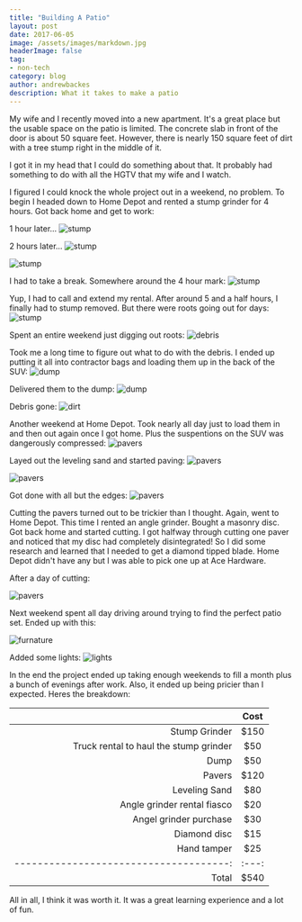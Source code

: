 ```yaml
---
title: "Building A Patio"
layout: post
date: 2017-06-05
image: /assets/images/markdown.jpg
headerImage: false
tag:
- non-tech
category: blog
author: andrewbackes
description: What it takes to make a patio
---
```


My wife and I recently moved into a new apartment. It's a great place but the usable space on the patio is limited. The concrete slab in front of the door is about 50 square feet. However, there is nearly 150 square feet of dirt with a tree stump right in the middle of it. 

I got it in my head that I could do something about that. It probably had something to do with all the HGTV that my wife and I watch. 

I figured I could knock the whole project out in a weekend, no problem. To begin I headed down to Home Depot and rented a stump grinder for 4 hours. Got back home and get to work:

1 hour later...
![stump](/assets/images/patio/stump1.jpg)

2 hours later...
![stump](/assets/images/patio/stump2.jpg)

![stump](/assets/images/patio/stump3.jpg)

I had to take a break. Somewhere around the 4 hour mark:
![stump](/assets/images/patio/stump4.jpg)

Yup, I had to call and extend my rental. After around 5 and a half hours, I finally had to stump removed. But there were roots going out for days:
![stump](/assets/images/patio/stump5.jpg)

Spent an entire weekend just digging out roots:
![debris](/assets/images/patio/debris.jpg)

Took me a long time to figure out what to do with the debris. I ended up putting it all into contractor bags and loading them up in the back of the SUV:
![dump](/assets/images/patio/dump1.jpg)

Delivered them to the dump:
![dump](/assets/images/patio/dump2.jpg)

Debris gone:
![dirt](/assets/images/patio/dirt1.jpg)

Another weekend at Home Depot. Took nearly all day just to load them in and then out again once I got home. Plus the suspentions on the SUV was dangerously compressed:
![pavers](/assets/images/patio/pavers0.jpg)

Layed out the leveling sand and started paving:
![pavers](/assets/images/patio/pavers1.jpg)

![pavers](/assets/images/patio/pavers2.jpg)

Got done with all but the edges:
![pavers](/assets/images/patio/pavers3.jpg)

Cutting the pavers turned out to be trickier than I thought. Again, went to Home Depot. This time I rented an angle grinder. Bought a masonry disc. Got back home and started cutting. I got halfway through cutting one paver and noticed that my disc had completely disintegrated! So I did some research and learned that I needed to get a diamond tipped blade. Home Depot didn't have any but I was able to pick one up at Ace Hardware.

After a day of cutting:

![pavers](/assets/images/patio/pavers4.jpg)

Next weekend spent all day driving around trying to find the perfect patio set. Ended up with this:

![furnature](/assets/images/patio/furnature.jpg)

Added some lights:
![lights](/assets/images/patio/lights.jpg)


In the end the project ended up taking enough weekends to fill a month plus a bunch of evenings after work. Also, it ended up being pricier than I expected. Heres the breakdown:

|                                        | Cost |
| -------------------------------------: | :---:|
| Stump Grinder                          | $150 |
| Truck rental to haul the stump grinder |  $50 |
| Dump                                   |  $50 |
| Pavers                                 | $120 |
| Leveling Sand                          |  $80 |
| Angle grinder rental fiasco            |  $20 |
| Angel grinder purchase                 |  $30 |
| Diamond disc                           |  $15 |
| Hand tamper                            |  $25 |
| -------------------------------------: | :---:|
| Total                                  | $540 |

All in all, I think it was worth it. It was a great learning experience and a lot of fun.
